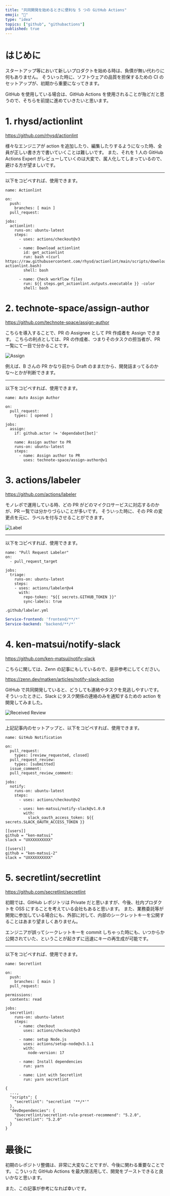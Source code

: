 ```yaml
---
title: "共同開発を始めるときに便利な 5 つの GitHub Actions"
emoji: "📑"
type: "idea"
topics: ["github", "githubactions"]
published: true
---
```


# はじめに

スタートアップ等において新しいプロダクトを始める時は、負債が無い代わりに何もありません。
そういった時に、ソフトウェアの品質を担保するための CI のセットアップが、初期から重要になってきます。

GitHub を使用している場合は、GitHub Actions を使用されることが殆どだと思うので、そちらを前提に進めていきたいと思います。

# 1. rhysd/actionlint

https://github.com/rhysd/actionlint

様々なエンジニアが action を追加したり、編集したりするようになった時、全員が正しい書き方で書いていくことは難しいです。
また、それを 1 人の GitHub Actions Expert がレビューしていくのは大変で、属人化してしまっているので、避ける方が望ましいです。

---

以下をコピペすれば、使用できます。

```yaml: .github/workflows/actionlint.yml
name: Actionlint

on:
  push:
    branches: [ main ]
  pull_request:

jobs:
  actionlint:
    runs-on: ubuntu-latest
    steps:
      - uses: actions/checkout@v3

      - name: Download actionlint
        id: get_actionlint
        run: bash <(curl https://raw.githubusercontent.com/rhysd/actionlint/main/scripts/download-actionlint.bash)
        shell: bash

      - name: Check workflow files
        run: ${{ steps.get_actionlint.outputs.executable }} -color
        shell: bash
```

# 2. technote-space/assign-author

https://github.com/technote-space/assign-author

こちらを導入することで、PR の Assignee として PR 作成者を Assign できます。
こちらの利点としては、PR の作成者、つまりそのタスクの担当者が、PR 一覧にて一目で分かることです。

![Assign](/images/5-github-actions-for-running-start/assign.png)

例えば、B さんの PR かなり前から Draft のままだから、開発詰まってるのかな〜とかが判断できます。

---

以下をコピペすれば、使用できます。

```yaml: .github/workflows/auto-assign-author.yml
name: Auto Assign Author

on:
  pull_request:
    types: [ opened ]

jobs:
  assign:
    if: github.actor != 'dependabot[bot]'

    name: Assign author to PR
    runs-on: ubuntu-latest
    steps:
      - name: Assign author to PR
        uses: technote-space/assign-author@v1
```

# 3. actions/labeler

https://github.com/actions/labeler

モノレポで運用している時、どの PR がどのマイクロサービスに対応するのかが、PR 一覧では分かりづらいことが多いです。
そういった時に、その PR の変更点を元に、ラベルを付与させることができます。

![Label](/images/5-github-actions-for-running-start/label.png)

---

以下をコピペすれば、使用できます。

```yaml: .github/workflows/labeler.yml
name: "Pull Request Labeler"
on:
  - pull_request_target

jobs:
  triage:
    runs-on: ubuntu-latest
    steps:
    - uses: actions/labeler@v4
      with:
        repo-token: "${{ secrets.GITHUB_TOKEN }}"
        sync-labels: true
```

`.github/labeler.yml`

```yaml
Service-frontend: 'frontend/**/*'
Service-backend: 'backend/**/*'
```

# 4. ken-matsui/notify-slack

https://github.com/ken-matsui/notify-slack

こちらに関しては、Zenn の記事にもしているので、是非参考にしてください。

https://zenn.dev/matken/articles/notify-slack-action

GitHub で共同開発していると、どうしても連絡やタスクを見逃しやすいです。
そういったときに、Slack にタスク関係の連絡のみを通知するための action を開発してみました。

![Received Review](/images/notify-slack-action/received-review.png)

---

上記記事内のセットアップと、以下をコピペすれば、使用できます。

```yaml: .github/workflows/notify-slack.yml
name: GitHub Notification

on:
  pull_request:
    types: [review_requested, closed]
  pull_request_review:
    types: [submitted]
  issue_comment:
  pull_request_review_comment:

jobs:
  notify:
    runs-on: ubuntu-latest
    steps:
      - uses: actions/checkout@v2

      - uses: ken-matsui/notify-slack@v1.0.0
        with:
          slack_oauth_access_token: ${{ secrets.SLACK_OAUTH_ACCESS_TOKEN }}
```

```toml: .github/userlist.toml
[[users]]
github = "ken-matsui"
slack = "UXXXXXXXXXX"

[[users]]
github = "ken-matsui-2"
slack = "UXXXXXXXXXX"
```

# 5. secretlint/secretlint

https://github.com/secretlint/secretlint

初期では、GitHub レポジトリは Private だと思いますが、今後、社内プロダクトを OSS にすることを考えている会社もあると思います。
また、業務委託等が開発に参加している場合にも、外部に対して、内部のシークレットキーを公開することはあまり望ましくありません。

エンジニアが誤ってシークレットキーを commit しちゃった時にも、いつからか公開されていた、ということが起きずに迅速にキーの再生成が可能です。

---

以下をコピペすれば、使用できます。

```yaml: .github/workflows/secretlint.yml
name: Secretlint

on:
  push:
    branches: [ main ]
  pull_request:

permissions:
  contents: read

jobs:
  secretlint:
    runs-on: ubuntu-latest
    steps:
      - name: checkout
        uses: actions/checkout@v3

      - name: setup Node.js
        uses: actions/setup-node@v3.1.1
        with:
          node-version: 17

      - name: Install dependencies
        run: yarn

      - name: Lint with Secretlint
        run: yarn secretlint
```

```json: package.json
{
  ...,
  "scripts": {
    "secretlint": "secretlint '**/*'"
  },
  "devDependencies": {
    "@secretlint/secretlint-rule-preset-recommend": "5.2.0",
    "secretlint": "5.2.0"
  }
}
```

# 最後に

初期のレポジトリ整備は、非常に大変なことですが、今後に関わる重要なことです。
こういった GitHub Actions を最大限活用して、開発をブーストできると良いかなと思います。

また、この記事が参考になれば幸いです。
